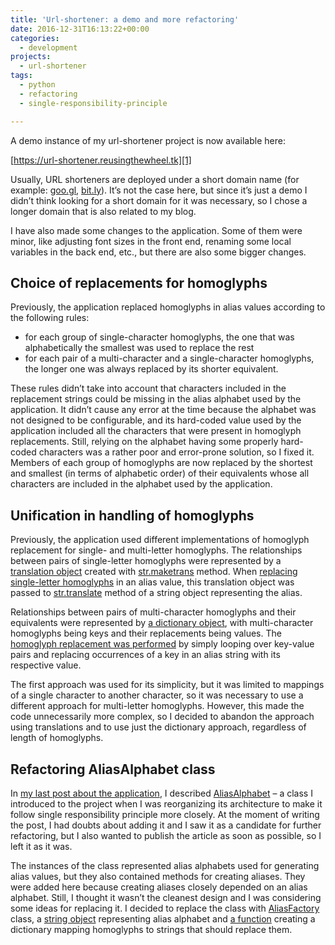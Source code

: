 ```yaml
---
title: 'Url-shortener: a demo and more refactoring'
date: 2016-12-31T16:13:22+00:00
categories:
  - development
projects:
  - url-shortener
tags:
  - python
  - refactoring
  - single-responsibility-principle

---
```

A demo instance of my url-shortener project is now available here:

[https://url-shortener.reusingthewheel.tk][1]

Usually, URL shorteners are deployed under a short domain name (for example: [goo.gl][2], [bit.ly][3]). It&#8217;s not the case here, but since it&#8217;s just a demo I didn&#8217;t think looking for a short domain for it was necessary, so I chose a longer domain that is also related to my blog.

I have also made some changes to the application. Some of them were minor, like adjusting font sizes in the front end, renaming some local variables in the back end, etc., but there are also some bigger changes.

<!--more-->

## Choice of replacements for homoglyphs

Previously, the application replaced homoglyphs in alias values according to the following rules:

  * for each group of single-character homoglyphs, the one that was alphabetically the smallest was used to replace the rest
  * for each pair of a multi-character and a single-character homoglyphs, the longer one was always replaced by its shorter equivalent.

These rules didn&#8217;t take into account that characters included in the replacement strings could be missing in the alias alphabet used by the application. It didn&#8217;t cause any error at the time because the alphabet was not designed to be configurable, and its hard-coded value used by the application included all the characters that were present in homoglyph replacements. Still, relying on the alphabet having some properly hard-coded characters was a rather poor and error-prone solution, so I fixed it. Members of each group of homoglyphs are now replaced by the shortest and smallest (in terms of alphabetic order) of their equivalents whose all characters are included in the alphabet used by the application.

## Unification in handling of homoglyphs

Previously, the application used different implementations of homoglyph replacement for single- and multi-letter homoglyphs. The relationships between pairs of single-letter homoglyphs were represented by a [translation object][4] created with [str.maketrans][5] method. When [replacing single-letter homoglyphs][6] in an alias value, this translation object was passed to [str.translate][7] method of a string object representing the alias.

Relationships between pairs of multi-character homoglyphs and their equivalents were represented by [a dictionary object][8], with multi-character homoglyphs being keys and their replacements being values. The [homoglyph replacement was performed][9] by simply looping over key-value pairs and replacing occurrences of a key in an alias string with its respective value.

The first approach was used for its simplicity, but it was limited to mappings of a single character to another character, so it was necessary to use a different approach for multi-letter homoglyphs. However, this made the code unnecessarily more complex, so I decided to abandon the approach using translations and to use just the dictionary approach, regardless of length of homoglyphs.

## Refactoring AliasAlphabet class

In [my last post about the application][10], I described [AliasAlphabet][11] &#8211; a class I introduced to the project when I was reorganizing its architecture to make it follow single responsibility principle more closely. At the moment of writing the post, I had doubts about adding it and I saw it as a candidate for further refactoring, but I also wanted to publish the article as soon as possible, so I left it as it was.

The instances of the class represented alias alphabets used for generating alias values, but they also contained methods for creating aliases. They were added here because creating aliases closely depended on an alias alphabet. Still, I thought it wasn&#8217;t the cleanest design and I was considering some ideas for replacing it. I decided to replace the class with [AliasFactory][12] class, a [string object][13] representing alias alphabet and [a function][14] creating a dictionary mapping homoglyphs to strings that should replace them.

 [1]: https://url-shortener.reusingthewheel.tk/
 [2]: https://goo.gl/
 [3]: https://bitly.com/
 [4]: https://github.com/piotr-rusin/url-shortener/blob/ee506ab166d3a170ee8790d33f20cf1ee88205a5/url_shortener/domain_and_persistence.py#L51
 [5]: https://docs.python.org/3/library/stdtypes.html#str.maketrans
 [6]: https://github.com/piotr-rusin/url-shortener/blob/ee506ab166d3a170ee8790d33f20cf1ee88205a5/url_shortener/domain_and_persistence.py#L191
 [7]: https://docs.python.org/3/library/stdtypes.html#str.translate
 [8]: https://github.com/piotr-rusin/url-shortener/blob/ee506ab166d3a170ee8790d33f20cf1ee88205a5/url_shortener/domain_and_persistence.py#L125
 [9]: https://github.com/piotr-rusin/url-shortener/blob/ee506ab166d3a170ee8790d33f20cf1ee88205a5/url_shortener/domain_and_persistence.py#L170
 [10]: /2016/12/changes-in-url-shortener/
 [11]: https://github.com/piotr-rusin/url-shortener/blob/ee506ab166d3a170ee8790d33f20cf1ee88205a5/url_shortener/domain_and_persistence.py#L35
 [12]: https://github.com/piotr-rusin/url-shortener/blob/0207eb20d118df9cf4139f55d9f0a9c8c0fa5b76/url_shortener/domain_and_persistence.py#L76
 [13]: https://github.com/piotr-rusin/url-shortener/blob/0207eb20d118df9cf4139f55d9f0a9c8c0fa5b76/url_shortener/domain_and_persistence.py#L118
 [14]: https://github.com/piotr-rusin/url-shortener/blob/0207eb20d118df9cf4139f55d9f0a9c8c0fa5b76/url_shortener/domain_and_persistence.py#L37
